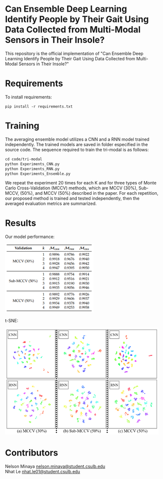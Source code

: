 # Can Ensemble Deep Learning Identify People by Their Gait Using Data Collected from Multi-Modal Sensors in Their Insole?
This repository is the official implementation of "Can Ensemble Deep Learning Identify People by Their Gait Using Data Collected from Multi-Modal Sensors in Their Insole?"
# Requirements
To install requirements:
```
pip install -r requirements.txt
```
# Training
The averaging ensemble model utilizes a CNN and a RNN model trained independently. The trained models are saved in folder especified in the source code. The sequence required to train the tri-modal is as follows:
```
cd code/tri-modal
python Experiments_CNN.py
python Experiments_RNN.py
python Experiments_Ensemble.py
```
We repeat the experiment 20 times for each K and for three types of Monte Carlo Cross-Validation (MCCV) methods, which are MCCV (30%), Sub-MCCV, (50%), and MCCV (50%) described in the paper.
For each repetition, our proposed method is trained and tested independently, then the averaged evaluation metrics are summarized.



# Results

Our model performance:

![Results](images/tri_modal_results.png)

t-SNE:

![tsne](images/tri_modal_tsne.png)

# Contributors
Nelson Minaya nelson.minaya@student.csulb.edu <br/>
Nhat Le nhat.le01@student.csulb.edu
